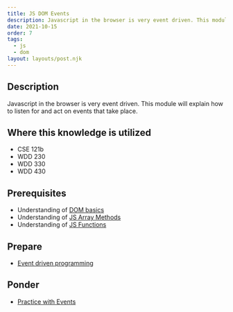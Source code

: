 ```yaml
---
title: JS DOM Events
description: Javascript in the browser is very event driven. This module will explain how to listen for and act on events that take place.
date: 2021-10-15
order: 7
tags:
  - js
  - dom
layout: layouts/post.njk
---
```


## Description

Javascript in the browser is very event driven. This module will explain how to listen for and act on events that take place.

## Where this knowledge is utilized

- CSE 121b
- WDD 230
- WDD 330
- WDD 430

## Prerequisites

- Understanding of [DOM basics](../dom-basics)
- Understanding of [JS Array Methods](../array-methods)
- Understanding of [JS Functions](../organizing-functions)

## Prepare

- [Event driven programming](prepare1/)

## Ponder

- [Practice with Events](ponder1/)
